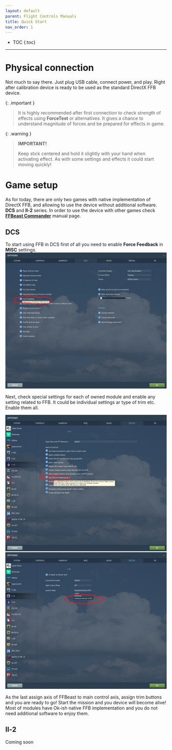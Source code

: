 ```yaml
---
layout: default
parent: Flight Controls Manuals
title: Quick Start
nav_order: 1
---
```


- TOC
{:toc}

---
# Physical connection

Not much to say there. Just plug USB cable, connect power, and play. 
Right after calibration device is ready to be used as the standard DirectX FFB device.

{: .important }
> It is highly recommended after first connection to check strength of effects using **ForceTest** or alternatives. 
> It gives a chance to understand magnitude of forces and be prepared for effects in game. 

{: .warning }
> **IMPORTANT!**
> 
> Keep stick centered and hold it slightly with your hand when activating effect. As with some settings and effects it could start moving quickly! 

# Game setup

As for today, there are only two games with native implementation of DirectX FFB, and allowing to use the device without additional software. **DCS** and **Il-2** series. In order to use the device with other games check [**FFBeast Commander**](joystick_manual_ffbeast_commander.html) manual page. 

## DCS
To start using FFB in DCS first of all you need to enable **Force Feedback** in **MISC** settings.  
<img src="../../assets/images/manual/dcs_enable_ffb.jpg" width="720">

Next, check special settings for each of owned module and enable any setting related to FFB. It could be individual settings ar type of trim etc. Enable them all.

<img src="../../assets/images/manual/dcs_special_01.jpg" width="720">
<img src="../../assets/images/manual/dcs_special_02.jpg" width="720">

As the last assign axis of FFBeast to main control axis, assign trim buttons and you are ready to go! Start the mission and you device will become alive! Most of modules have Ok-ish native FFB implementation and you do not need additional software to enjoy them.  

## Il-2
Coming soon